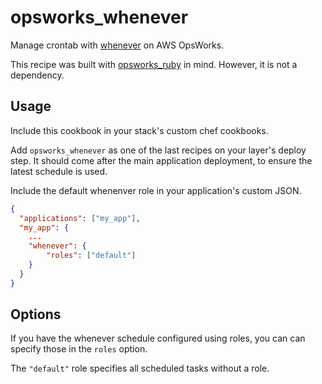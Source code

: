 # opsworks_whenever

Manage crontab with [whenever](https://github.com/javan/whenever) on AWS OpsWorks.  

This recipe was built with [opsworks_ruby](https://github.com/ajgon/opsworks_ruby) in mind.  However, it is not a 
dependency.

## Usage

Include this cookbook in your stack's custom chef cookbooks.

Add `opsworks_whenever` as one of the last recipes on your layer's deploy step.  It should come after the main 
application deployment, to ensure the latest schedule is used.

Include the default whenenver role in your application's custom JSON.

```json
{
  "applications": ["my_app"],
  "my_app": {
    ...
    "whenever": {
        "roles": ["default"]
    }
  }
}
```

## Options

If you have the whenever schedule configured using roles, you can can specify those in the `roles` option.

The `"default"` role specifies all scheduled tasks without a role.